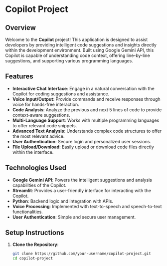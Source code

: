 # Copilot Project

## Overview

Welcome to the **Copilot** project! This application is designed to assist developers by providing intelligent code suggestions and insights directly within the development environment. Built using Google Gemini API, this Copilot is capable of understanding code context, offering line-by-line suggestions, and supporting various programming languages.

## Features

- **Interactive Chat Interface**: Engage in a natural conversation with the Copilot for coding suggestions and assistance.
- **Voice Input/Output**: Provide commands and receive responses through voice for hands-free interaction.
- **Code Analysis**: Analyze the previous and next 5 lines of code to provide context-aware suggestions.
- **Multi-Language Support**: Works with multiple programming languages to offer relevant code snippets.
- **Advanced Text Analysis**: Understands complex code structures to offer the most relevant advice.
- **User Authentication**: Secure login and personalized user sessions.
- **File Upload/Download**: Easily upload or download code files directly within the interface.

## Technologies Used

- **Google Gemini API**: Powers the intelligent suggestions and analysis capabilities of the Copilot.
- **Streamlit**: Provides a user-friendly interface for interacting with the Copilot.
- **Python**: Backend logic and integration with APIs.
- **Voice Processing**: Implemented with text-to-speech and speech-to-text functionalities.
- **User Authentication**: Simple and secure user management.

## Setup Instructions

1. **Clone the Repository**:
   ```bash
   git clone https://github.com/your-username/copilot-project.git
   cd copilot-project
